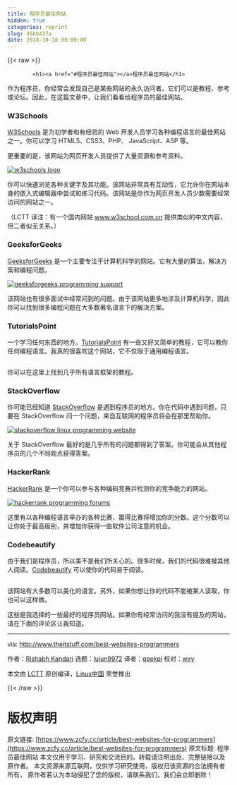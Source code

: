 ```yaml
---
title: 程序员最佳网站
hidden: true
categories: reprint
slug: 45bb437a
date: 2018-10-18 00:00:00
---
```


{{< raw >}}

            <h1><a href="#程序员最佳网站"></a>程序员最佳网站</h1>
<p>作为程序员，你经常会发现自己是某些网站的永久访问者。它们可以是教程、参考或论坛。因此，在这篇文章中，让我们看看给程序员的最佳网站。</p>
<h3><a href="#w3schools"></a>W3Schools</h3>
<p><a href="https://www.w3schools.com/">W3Schools</a> 是为初学者和有经验的 Web 开发人员学习各种编程语言的最佳网站之一。你可以学习 HTML5、CSS3、PHP、 JavaScript、ASP 等。</p>
<p>更重要的是，该网站为网页开发人员提供了大量资源和参考资料。</p>
<p><a href="http://www.theitstuff.com/wp-content/uploads/2017/12/w3schools-logo.png"><img src="" alt="w3schools logo"></a></p>
<p>你可以快速浏览各种关键字及其功能。该网站非常具有互动性，它允许你在网站本身的嵌入式编辑器中尝试和练习代码。该网站是你作为网页开发人员少数需要经常访问的网站之一。</p>
<p>（LCTT 译注：有一个国内网站 <a href="http://www.w3school.com.cn">www.w3school.com.cn</a> 提供类似的中文内容，但二者似无关系。）</p>
<h3><a href="#geeksforgeeks"></a>GeeksforGeeks</h3>
<p><a href="http://www.geeksforgeeks.org/">GeeksforGeeks</a> 是一个主要专注于计算机科学的网站。它有大量的算法，解决方案和编程问题。</p>
<p><a href="http://www.theitstuff.com/wp-content/uploads/2017/12/geeksforgeeks-programming-support.png"><img src="" alt="geeksforgeeks programming support"></a></p>
<p>该网站也有很多面试中经常问到的问题。由于该网站更多地涉及计算机科学，因此你可以找到很多编程问题在大多数著名语言下的解决方案。</p>
<h3><a href="#tutorialspoint"></a>TutorialsPoint</h3>
<p>一个学习任何东西的地方。<a href="https://www.tutorialspoint.com/">TutorialsPoint</a> 有一些又好又简单的教程，它可以教你任何编程语言。我真的很喜欢这个网站，它不仅限于通用编程语言。</p>
<p><a href="https://camo.githubusercontent.com/5b74e2a8b5750adfad49344482ef494b3b73250f/687474703a2f2f7777772e746865697473747566662e636f6d2f77702d636f6e74656e742f75706c6f6164732f323031372f31322f7475746f7269616c73706f696e742d70726f6772616d6d696e672d776562736974652e706e67"><img src="" alt=""></a></p>
<p>你可以在这里上找到几乎所有语言框架的教程。</p>
<h3><a href="#stackoverflow"></a>StackOverflow</h3>
<p>你可能已经知道 <a href="https://stackoverflow.com/">StackOverflow</a> 是遇到程序员的地方。你在代码中遇到问题，只要在 StackOverflow 问一个问题，来自互联网的程序员将会在那里帮助你。</p>
<p><a href="http://www.theitstuff.com/wp-content/uploads/2017/12/stackoverflow-linux-programming-website.png"><img src="" alt="stackoverflow linux programming website"></a></p>
<p>关于 StackOverflow 最好的是几乎所有的问题都得到了答案。你可能会从其他程序员的几个不同观点获得答案。</p>
<h3><a href="#hackerrank"></a>HackerRank</h3>
<p><a href="https://www.hackerrank.com/">HackerRank</a> 是一个你可以参与各种编码竞赛并检测你的竞争能力的网站。</p>
<p><a href="http://www.theitstuff.com/wp-content/uploads/2017/12/hackerrank-programming-forums.png"><img src="" alt="hackerrank programming forums"></a></p>
<p>这里有以各种编程语言举办的各种比赛，赢得比赛将增加你的分数。这个分数可以让你处于最高级别，并增加你获得一些软件公司注意的机会。</p>
<h3><a href="#codebeautify"></a>Codebeautify</h3>
<p>由于我们是程序员，所以美不是我们所关心的。很多时候，我们的代码很难被其他人阅读。<a href="https://codebeautify.org/">Codebeautify</a> 可以使你的代码易于阅读。</p>
<p><a href="https://camo.githubusercontent.com/4c1d0f4a5d84665c9a8dfb82ffa52ca9050c4a6a/687474703a2f2f7777772e746865697473747566662e636f6d2f77702d636f6e74656e742f75706c6f6164732f323031372f31322f636f64652d62656175746966792d70726f6772616d6d696e672d666f72756d732e706e67"><img src="" alt=""></a></p>
<p>该网站有大多数可以美化的语言。另外，如果你想让你的代码不能被某人读取，你也可以这样做。</p>
<p>这些是我选择的一些最好的程序员网站。如果你有经常访问的我没有提及的网站，请在下面的评论区让我知道。</p>
<hr>
<p>via: <a href="http://www.theitstuff.com/best-websites-programmers">http://www.theitstuff.com/best-websites-programmers</a></p>
<p>作者：<a href="http://www.theitstuff.com/author/reevkandari">Rishabh Kandari</a> 选题：<a href="https://github.com/lujun9972">lujun9972</a> 译者：<a href="https://github.com/geekpi">geekpi</a> 校对：<a href="https://github.com/wxy">wxy</a></p>
<p>本文由 <a href="https://github.com/LCTT/TranslateProject">LCTT</a> 原创编译，<a href="https://linux.cn/">Linux中国</a> 荣誉推出</p>

          
{{< /raw >}}

# 版权声明
原文链接: [https://www.zcfy.cc/article/best-websites-for-programmers](https://www.zcfy.cc/article/best-websites-for-programmers)
原文标题: 程序员最佳网站
本文仅用于学习、研究和交流目的。转载请注明出处、完整链接以及原作者。
本文资源来源互联网，仅供学习研究使用，版权归该资源的合法拥有者所有，
原作者若认为本站侵犯了您的版权，请联系我们，我们会立即删除！
